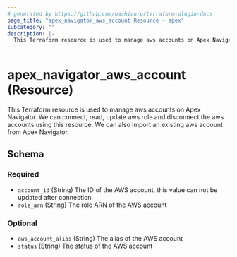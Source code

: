 ```yaml
---
# generated by https://github.com/hashicorp/terraform-plugin-docs
page_title: "apex_navigator_aws_account Resource - apex"
subcategory: ""
description: |-
  This Terraform resource is used to manage aws accounts on Apex Navigator. We can connect, read, update aws role and disconnect the aws accounts using this resource. We can also import an existing aws account from Apex Navigator.
---
```


# apex_navigator_aws_account (Resource)

This Terraform resource is used to manage aws accounts on Apex Navigator. We can connect, read, update aws role and disconnect the aws accounts using this resource. We can also import an existing aws account from Apex Navigator.



<!-- schema generated by tfplugindocs -->
## Schema

### Required

- `account_id` (String) The ID of the AWS account, this value can not be updated after connection.
- `role_arn` (String) The role ARN of the AWS account

### Optional

- `aws_account_alias` (String) The alias of the AWS account
- `status` (String) The status of the AWS account
